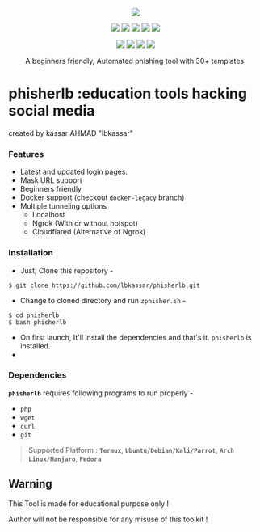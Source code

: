<!-- phisherlb -->

<p align="center">
  <img src=".imgs/logo.png">
</p>

<p align="center">
  <img src="https://img.shields.io/badge/Version-2.2-green?style=for-the-badge">
  <img src="https://img.shields.io/github/license/htr-tech/phisherLB?style=for-the-badge">
  <img src="https://img.shields.io/github/stars/htr-tech/phisherLB?style=for-the-badge">
  <img src="https://img.shields.io/github/issues/htr-tech/phisherLB?color=red&style=for-the-badge">
  <img src="https://img.shields.io/github/forks/htr-tech/phisherLB?color=teal&style=for-the-badge">
</p>

<p align="center">
  <img src="https://img.shields.io/badge/Author-HTR--Tech-cyan?style=flat-square">
  <img src="https://img.shields.io/badge/Open%20Source-Yes-cyan?style=flat-square">
  <img src="https://img.shields.io/badge/MADE%20IN-LIBANON-green?colorA=%23ff0000&colorB=%23017e40&style=flat-square">
  <img src="https://img.shields.io/badge/Written%20In-Bash-cyan?style=flat-square">
</p>

<p align="center">A beginners friendly, Automated phishing tool with 30+ templates.</p>

# phisherlb :education tools hacking social media 
created by kassar  AHMAD "lbkassar"

### Features

- Latest and updated login pages.
- Mask URL support 
- Beginners friendly
- Docker support (checkout `docker-legacy` branch)
- Multiple tunneling options
  - Localhost
  - Ngrok (With or without hotspot)
  - Cloudflared (Alternative of Ngrok) 



### Installation

- Just, Clone this repository -
```
$ git clone https://github.com/lbkassar/phisherlb.git
```

- Change to cloned directory and run `zphisher.sh` -
```
$ cd phisherlb
$ bash phisherlb
```

- On first launch, It'll install the dependencies and that's it. `phisherlb` is installed.
-
### Dependencies

**`phisherlb`** requires following programs to run properly - 
- `php`
- `wget`
- `curl`
- `git`

> Supported Platform : **`Termux`**, **`Ubuntu/Debian/Kali/Parrot`**, **`Arch Linux/Manjaro`**, **`Fedora`**


## Warning
This Tool is made for educational purpose only !

Author will not be responsible for any misuse of this toolkit !
